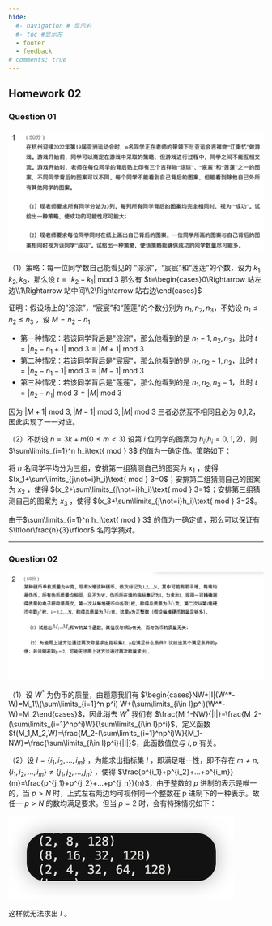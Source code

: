 ```yaml
---
hide:
  #- navigation # 显示右
  #- toc #显示左
  - footer
  - feedback
# comments: true
--- 
```

## Homework 02

### Question 01

![](../../../assets/Pasted%20image%2020241021230242.png)

（1）策略：每一位同学数自己能看见的 ”淙淙”，“宸宸”和“莲莲”的个数，设为 $k_1,k_2,k_3$，那么设 $t=|k_2-k_1| \text{ mod } 3$  那么有 $t=\begin{cases}0\Rightarrow 站左边\\1\Rightarrow 站中间\\2\Rightarrow 站右边\end{cases}$

证明：假设场上的”淙淙”，“宸宸”和“莲莲”的个数分别为 $n_1,n_2,n_3$，不妨设 $n_1\leq n_2\leq n_3$ ，设 $M=n_2-n_1$

- 第一种情况：若该同学背后是"淙淙"，那么他看到的是 $n_1-1,n_2,n_3$，此时 $t=|n_2-n_1+1|\text{ mod } 3=|M+1|\text{ mod } 3$
- 第二种情况：若该同学背后是"宸宸"，那么他看到的是 $n_1,n_2-1,n_3$，此时 $t=|n_2-n_1-1|\text{ mod } 3=|M-1|\text{ mod } 3$
- 第三种情况：若该同学背后是"莲莲"，那么他看到的是 $n_1,n_2,n_3-1$，此时 $t=|n_2-n_1|\text{ mod } 3=|M|\text{ mod } 3$

因为 $|M+1|\text{ mod } 3,|M-1|\text{ mod } 3,|M|\text{ mod } 3$ 三者必然互不相同且必为 0,1,2，因此实现了一一对应。

（2）不妨设 $n=3k+m(0\leq m<3)$ 设第 $i$ 位同学的图案为 $h_i(h_i=0,1,2)$，则 $\sum\limits_{i=1}^n h_i\text{ mod } 3$ 的值为一确定值。策略如下：

将 $n$ 名同学平均分为三组，安排第一组猜测自己的图案为 $x_1$ ，使得 $(x_1+\sum\limits_{j\not=i}h_i)\text{ mod } 3=0$；安排第二组猜测自己的图案为 $x_2$ ，使得 $(x_2+\sum\limits_{j\not=i}h_i)\text{ mod } 3=1$；安排第三组猜测自己的图案为 $x_3$ ，使得 $(x_3+\sum\limits_{j\not=i}h_i)\text{ mod } 3=2$。

由于$\sum\limits_{i=1}^n h_i\text{ mod } 3$ 的值为一确定值，那么可以保证有 $\lfloor\frac{n}{3}\rfloor$ 名同学猜对。 
***
### Question 02

![](../../../assets/Pasted%20image%2020241022000045.png)

（1）设 $W^*$ 为伪币的质量，由题意我们有 $\begin{cases}NW+|I|(W^*-W)=M_1\\(\sum\limits_{i=1}^n p^i) W+(\sum\limits_{i\in I}p^i)(W^*-W)=M_2\end{cases}$，因此消去 $W^*$ 我们有 $\frac{M_1-NW}{|I|}=\frac{M_2-(\sum\limits_{i=1}^np^i)W}{\sum\limits_{i\in I}p^i}$，定义函数 $f(M_1,M_2,W)=\frac{M_2-(\sum\limits_{i=1}^np^i)W}{M_1-NW}=\frac{\sum\limits_{i\in I}p^i}{|I|}$，此函数值仅与 $I,p$ 有关。

（2）设 $I=\{i_1,i_2,...,i_m\}$ ，为能求出指标集 $I$ ，即满足唯一性，即不存在 $m\not=n,\{i_1,i_2,...,i_m\}\not=\{j_1,j_2,...,j_n\}$ ，使得 $\frac{p^{i_1}+p^{i_2}+...+p^{i_m}}{m}=\frac{p^{j_1}+p^{j_2}+...+p^{j_n}}{n}$，由于整数的 $p$ 进制的表示是唯一的，当 $p > N$ 时，上式左右两边均可视作同一个整数在 p 进制下的一种表示。故任一 $p > N$ 的数均满足要求。但当 $p=2$ 时，会有特殊情况如下：

![](../../../assets/Pasted%20image%2020241106203405.png)

这样就无法求出 $I$ 。